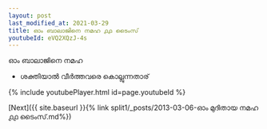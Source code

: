 ```yaml
---
layout: post
last_modified_at: 2021-03-29
title: ഓം ബാലാജിനെ നമഹ ൧൧ ടൈംസ്
youtubeId: eVQ2XQzJ-4s
---
```

 
 
 ഓം ബാലാജിനെ നമഹ 
 
 -  ശക്തിയാൽ വീർത്തവരെ കൊല്ലുന്നതാര് 
 
  
 
  
 
 
 
 
 
 


{% include youtubePlayer.html id=page.youtubeId %}
 
[Next]({{ site.baseurl }}{% link  split1/_posts/2013-03-06-ഓം മുദിതായ നമഹ ൧൧ ടൈംസ്.md%})
 
